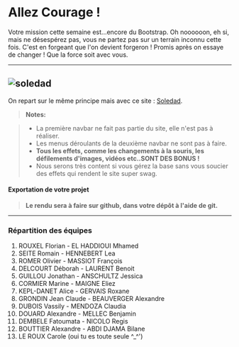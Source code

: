 Allez Courage !
===================


Votre mission cette semaine est...encore du Bootstrap. Oh noooooon, eh si, mais ne désespérez pas, vous ne partez pas sur un terrain inconnu cette fois. C'est en forgeant que l'on devient forgeron ! Promis après on essaye de changer ! Que la force soit avec vous. 

----------


![soledad](http://joinmein.miami/wp-content/uploads/2016/02/soledad-capture-1024x589.jpg)
-------------

On repart sur le même principe mais avec ce site :  [Soledad](http://pencidesign.com/soledad/soledad-fashion-lifestyle). 

> **Notes:**

> - La première navbar ne fait pas partie du site, elle n'est pas à réaliser.
> - Les menus déroulants de la deuxième navbar ne sont pas à faire.
> - **Tous les effets, comme les changements à la souris, les défilements d'images, vidéos etc..SONT DES BONUS !**
> - Nous serons très content si vous gérez la base sans vous soucier des effets qui rendent le site super swag.

#### <i class="icon-hdd"></i> Exportation de votre projet

> **Le rendu sera à faire sur github, dans votre dépôt à l'aide de git.**



----------

### Répartition des équipes

1)	ROUXEL Florian -	EL HADDIOUI Mhamed
2)	SEITE Romain -		HENNEBERT Lea
3)	ROMER Olivier -		MASSIOT François
4)	DELCOURT Déborah -	LAURENT Benoit
5)	GUILLOU Jonathan -	ANSCHULTZ Jessica
6)	CORMIER Marine -	MAIGNE Eliez
7)	KEPL-DANET Alice -	GERVAIS Roxane
8)	GRONDIN Jean Claude -	BEAUVERGER Alexandre
9)	DUBOIS Vassily -	MENDOZA Claudia
10)	DOUARD Alexandre -	MELLEC Benjamin
11)	DEMBELE Fatoumata -	NICOLO Regis
12)	BOUTTIER Alexandre -	ABDI DJAMA Bilane
13) LE ROUX Carole (oui tu es toute seule ^_^')
